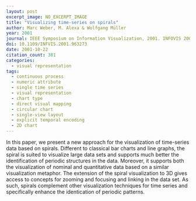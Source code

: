 ```yaml
---
layout: post
excerpt_image: NO_EXCERPT_IMAGE
title: "Visualizing time-series on spirals"
author: Marc Weber, M. Alexa & Wolfgang Müller
year: 2001
journal: IEEE Symposium on Information Visualization, 2001. INFOVIS 2001.
doi: 10.1109/INFVIS.2001.963273
date: 2001-10-22
citation_count: 381
categories:
  - visual representation
tags:
  - continuous process
  - numeric attribute
  - single time series
  - visual representation
  - chart type
  - direct visual mapping
  - circular chart
  - single-view layout
  - explicit temporal encoding
  - 2D chart
---
```

In this paper, we present a new approach for the visualization of time-series data based on spirals. Different to classical bar charts and line graphs, the spiral is suited to visualize large data sets and supports much better the identification of periodic structures in the data. Moreover, it supports both the visualization of nominal and quantitative data based on a similar visualization metaphor. The extension of the spiral visualization to 3D gives access to concepts for zooming and focusing and linking in the data set. As such, spirals complement other visualization techniques for time series and specifically enhance the identication of periodic patterns.
